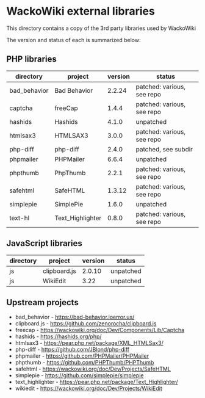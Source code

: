WackoWiki external libraries
============================
This directory contains a copy of the 3rd party libraries used by WackoWiki

The version and status of each is summarized below:

## PHP libraries

| directory			| project			| version	| status |
| ----------------- | ----------------- | --------- | --------- |
| bad_behavior		| Bad Behavior		| 2.2.24	| patched: various, see repo |
| captcha			| freeCap			| 1.4.4		| patched: various, see repo |
| hashids			| Hashids			| 4.1.0		| unpatched |
| htmlsax3			| HTMLSAX3			| 3.0.0		| patched: various, see repo |
| php-diff			| php-diff			| 2.4.0		| patched, see subdir |
| phpmailer			| PHPMailer			| 6.6.4		| unpatched |
| phpthumb			| PhpThumb			| 2.2.1		| patched: various, see repo |
| safehtml			| SafeHTML			| 1.3.12	| patched: various, see repo |
| simplepie			| SimplePie			| 1.6.0		| unpatched |
| text-hl			| Text_Highlighter	| 0.8.0		| patched: various, see repo |

## JavaScript libraries

| directory			| project			| version	| status |
| ----------------- | ----------------- | --------- | --------- |
| js				| clipboard.js		| 2.0.10	| unpatched |
| js				| WikiEdit			| 3.22		| unpatched |

Upstream projects
-----------------
- bad_behavior		- https://bad-behavior.ioerror.us/
- clipboard.js		- https://github.com/zenorocha/clipboard.js
- freecap			- https://wackowiki.org/doc/Dev/Components/Lib/Captcha
- hashids			- https://hashids.org/php/
- htmlsax3			- https://pear.php.net/package/XML_HTMLSax3/
- php-diff			- https://github.com/JBlond/php-diff
- phpmailer			- https://github.com/PHPMailer/PHPMailer
- phpthumb			- https://github.com/PHPThumb/PHPThumb
- safehtml			- https://wackowiki.org/doc/Dev/Projects/SafeHTML
- simplepie			- https://github.com/simplepie/simplepie
- text_highlighter	- https://pear.php.net/package/Text_Highlighter/
- wikiedit			- https://wackowiki.org/doc/Dev/Projects/WikiEdit
